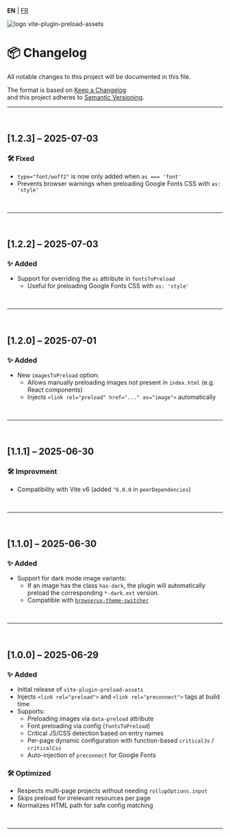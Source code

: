 **EN** | [FR](./fr/CHANGELOG.md)

<div>
  <img src="https://browserux.com/assets/img/logo/logo-vite-plugin-preload-assets.png" alt="logo vite-plugin-preload-assets"/>
</div>

# 📦 Changelog

All notable changes to this project will be documented in this file.

The format is based on [Keep a Changelog](https://keepachangelog.com)  
and this project adheres to [Semantic Versioning](https://semver.org).

---

<br>

## [1.2.3] – 2025-07-03

### 🛠️ Fixed

- `type="font/woff2"` is now only added when `as === 'font'`
- Prevents browser warnings when preloading Google Fonts CSS with `as: 'style'`
  
<br>

---

<br>

## [1.2.2] – 2025-07-03

### ✨ Added

- Support for overriding the `as` attribute in `fontsToPreload`
  - Useful for preloading Google Fonts CSS with `as: 'style'`
  
<br>

---

<br>

## [1.2.0] – 2025-07-01

### ✨ Added

- New `imagesToPreload` option:
  - Allows manually preloading images not present in `index.html` (e.g. React components)
  - Injects `<link rel="preload" href="..." as="image">` automatically

<br>

---

<br>

## [1.1.1] – 2025-06-30

### 🛠️ Improvment

- Compatibility with Vite v6 (added `^6.0.0` in `peerDependencies`)

<br>

---

<br>

## [1.1.0] – 2025-06-30

### ✨ Added

- Support for dark mode image variants:
  - If an image has the class `has-dark`, the plugin will automatically preload the corresponding `*-dark.ext` version.
  - Compatible with [`browserux-theme-switcher`](https://github.com/Effeilo/browserux-theme-switcher)

<br>

---

<br>

## [1.0.0] – 2025-06-29

### ✨ Added

- Initial release of `vite-plugin-preload-assets`
- Injects `<link rel="preload">` and `<link rel="preconnect">` tags at build time
- Supports:
  - Preloading images via `data-preload` attribute
  - Font preloading via config (`fontsToPreload`)
  - Critical JS/CSS detection based on entry names
  - Per-page dynamic configuration with function-based `criticalJs` / `criticalCss`
  - Auto-injection of `preconnect` for Google Fonts

### 🛠️ Optimized

- Respects multi-page projects without needing `rollupOptions.input`
- Skips preload for irrelevant resources per page
- Normalizes HTML path for safe config matching

<br>

---